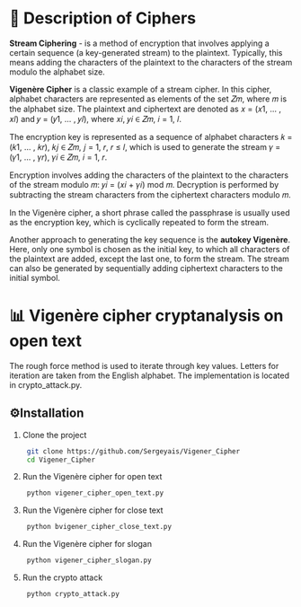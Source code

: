 # 📃 Description of Ciphers
**Stream Ciphering** - is a method of encryption that involves applying a certain sequence (a key-generated stream) to the plaintext. Typically, this means adding the characters of the plaintext to the characters of the stream modulo the alphabet size.

**Vigenère Cipher** is a classic example of a stream cipher. In this cipher, alphabet characters are represented as elements of the set 𝑍𝑚, where 𝑚 is the alphabet size. The plaintext and ciphertext are denoted as 𝑥 = (𝑥1, … , 𝑥𝑙) and 𝑦 = (𝑦1, … , 𝑦𝑙), where 𝑥𝑖, 𝑦𝑖 ∈ 𝑍𝑚, 𝑖 = 1, 𝑙.

The encryption key is represented as a sequence of alphabet characters 𝑘 = (𝑘1, … , 𝑘𝑟), 𝑘𝑗 ∈ 𝑍𝑚, 𝑗 = 1, 𝑟, 𝑟 ≤ 𝑙, which is used to generate the stream 𝛾 = (𝛾1, … , 𝛾𝑟), 𝛾𝑖 ∈ 𝑍𝑚, 𝑖 = 1, 𝑟.

Encryption involves adding the characters of the plaintext to the characters of the stream modulo 𝑚: 𝑦𝑖 = (𝑥𝑖 + 𝛾𝑖) mod 𝑚. Decryption is performed by subtracting the stream characters from the ciphertext characters modulo 𝑚.

In the Vigenère cipher, a short phrase called the passphrase is usually used as the encryption key, which is cyclically repeated to form the stream.

Another approach to generating the key sequence is the **autokey Vigenère**. Here, only one symbol is chosen as the initial key, to which all characters of the plaintext are added, except the last one, to form the stream. The stream can also be generated by sequentially adding ciphertext characters to the initial symbol.

# 📊 Vigenère cipher cryptanalysis on open text


The rough force method is used to iterate through key values. Letters for iteration are taken from the English alphabet.
The implementation is located in crypto_attack.py.


## ⚙️Installation
1. Clone the project
   ```bash
    git clone https://github.com/Sergeyais/Vigener_Cipher
    cd Vigener_Cipher
    ```
   
2. Run the Vigenère cipher for open text
   ```bash 
    python vigener_cipher_open_text.py
   ```
   
3. Run the Vigenère cipher for close text
   ```bash
    python bvigener_cipher_close_text.py
   ```
   
4. Run the Vigenère cipher for slogan
   ```bash 
    python vigener_cipher_slogan.py
   ```
   
5. Run the crypto attack
   ```bash 
    python crypto_attack.py 
   ```


